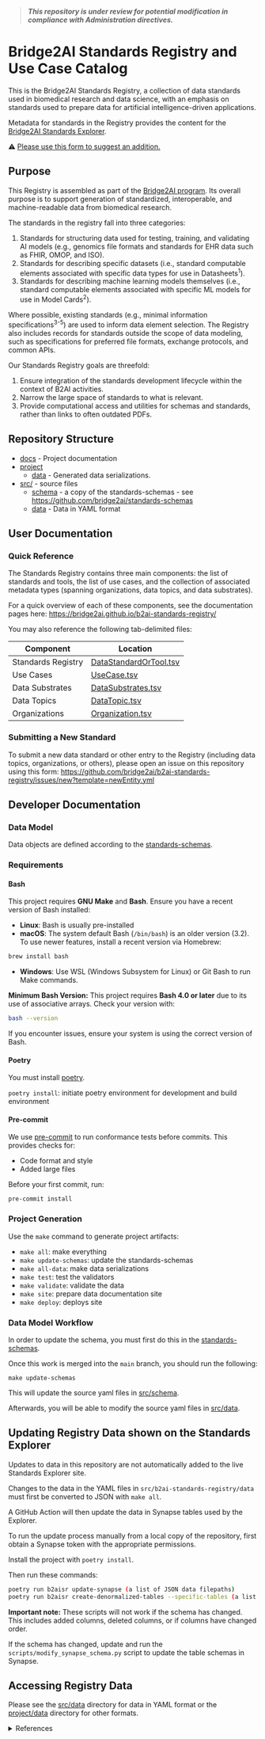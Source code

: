 > **_This repository is under review for potential modification in compliance with Administration directives._**

# Bridge2AI Standards Registry and Use Case Catalog

This is the Bridge2AI Standards Registry, a collection of data standards used in biomedical research and data science, with an emphasis on standards used to prepare data for artificial intelligence-driven applications.

Metadata for standards in the Registry provides the content for the [Bridge2AI Standards Explorer](https://b2ai.standards.synapse.org/).

⚠ [Please use this form to suggest an addition.](https://github.com/bridge2ai/b2ai-standards-registry/issues/new?template=newEntity.yml)

## Purpose

This Registry is assembled as part of the [Bridge2AI program](https://bridge2ai.org/). Its overall purpose is to support generation of standardized, interoperable, and machine-readable data from biomedical research.

The standards in the registry fall into three categories:

1. Standards for structuring data used for testing, training, and validating AI models (e.g., genomics file formats and standards for EHR data such as FHIR, OMOP, and ISO).
2. Standards for describing specific datasets (i.e., standard computable elements associated with specific data types for use in Datasheets<sup>1</sup>).
3. Standards for describing machine learning models themselves (i.e., standard computable elements associated with specific ML models for use in Model Cards<sup>2</sup>).

Where possible, existing standards (e.g., minimal information specifications<sup>3-5</sup>) are used to inform data element selection. The Registry also includes records for standards outside the scope of data modeling, such as specifications for preferred file formats, exchange protocols, and common APIs.

Our Standards Registry goals are threefold:

1. Ensure integration of the standards development lifecycle within the context of B2AI activities.
2. Narrow the large space of standards to what is relevant.
3. Provide computational access and utilities for schemas and standards, rather than links to often outdated PDFs.

## Repository Structure

* [docs](docs/) - Project documentation
* [project](project/)
  * [data](project/data) - Generated data serializations.
* [src/](src/) - source files
  * [schema](src/schema) - a copy of the standards-schemas - see https://github.com/bridge2ai/standards-schemas
  * [data](src/data) - Data in YAML format

## User Documentation

### Quick Reference

The Standards Registry contains three main components: the list of standards and tools, the list of use cases, and the collection of associated metadata types (spanning organizations, data topics, and data substrates).

For a quick overview of each of these components, see the documentation pages here: https://bridge2ai.github.io/b2ai-standards-registry/

You may also reference the following tab-delimited files:

| Component | Location |
|-----------|----------|
| Standards Registry          | [DataStandardOrTool.tsv](project/data/DataStandardOrTool.tsv)         |
| Use Cases                   | [UseCase.tsv](project/data/UseCase.tsv)                               |
| Data Substrates             | [DataSubstrates.tsv](project/data/DataSubstrate.tsv)                  |
| Data Topics                 | [DataTopic.tsv](project/data/DataTopic.tsv)                           |
| Organizations               | [Organization.tsv](project/data/Organization.tsv)                     |

### Submitting a New Standard

To submit a new data standard or other entry to the Registry (including data topics, organizations, or others), please open an issue on this repository using this form: https://github.com/bridge2ai/b2ai-standards-registry/issues/new?template=newEntity.yml

## Developer Documentation

### Data Model

Data objects are defined according to the [standards-schemas](https://github.com/bridge2ai/standards-schemas).

### Requirements

#### Bash

This project requires **GNU Make** and **Bash**. Ensure you have a recent version of Bash installed:

* **Linux**: Bash is usually pre-installed
* **macOS**: The system default Bash (`/bin/bash`) is an older version (3.2). To use newer features, install a recent version via Homebrew:

```sh
brew install bash
```

* **Windows**: Use WSL (Windows Subsystem for Linux) or Git Bash to run Make commands.

**Minimum Bash Version:** This project requires **Bash 4.0 or later** due to its use of associative arrays. Check your version with:

```sh
bash --version
```

If you encounter issues, ensure your system is using the correct version of Bash.

#### Poetry

You must install [poetry](https://python-poetry.org/docs/#installation).

`poetry install`: initiate poetry environment for development and build environment

#### Pre-commit

We use [pre-commit](https://pre-commit.com/#usage>) to run conformance tests before
commits. This provides checks for:

* Code format and style
* Added large files

Before your first commit, run:

```shell
pre-commit install
```

### Project Generation

Use the `make` command to generate project artifacts:

* `make all`: make everything
* `make update-schemas`: update the standards-schemas
* `make all-data`: make data serializations
* `make test`: test the validators
* `make validate`: validate the data
* `make site`: prepare data documentation site
* `make deploy`: deploys site

### Data Model Workflow

In order to update the schema, you must first do this in the
[standards-schemas](https://github.com/bridge2ai/standards-schemas).

Once this work is merged into the `main` branch, you should run the following:

```shell
make update-schemas
```

This will update the source yaml files in [src/schema](./src/schema/).

Afterwards, you will be able to modify the source yaml files in [src/data](./src/data/).

## Updating Registry Data shown on the Standards Explorer

Updates to data in this repository are not automatically added to the live Standards Explorer site.

Changes to the data in the YAML files in `src/b2ai-standards-registry/data` must first be converted to JSON with `make all`.

A GitHub Action will then update the data in Synapse tables used by the Explorer.

To run the update process manually from a local copy of the repository, first obtain a Synapse token with the appropriate permissions.

Install the project with `poetry install`.

Then run these commands:

```bash
poetry run b2aisr update-synapse (a list of JSON data filepaths)
poetry run b2aisr create-denormalized-tables --specific-tables (a list of tables to update, e.g., DST_denormalized)
```

**Important note:** These scripts will not work if the schema has changed. This includes added columns, deleted columns, or if columns have changed order.

If the schema has changed, update and run the `scripts/modify_synapse_schema.py` script to update the table schemas in Synapse.

## Accessing Registry Data

Please see the [src/data](src/data) directory for data in YAML format or the [project/data](project/data) directory for other formats.

<details>
<summary>References</summary>

1. Gebru T, Morgenstern J, Vecchione B, Vaughan JW, Wallach H, Daumé H III, Crawford K. Datasheets for Datasets. arXiv [cs.DB]. 2018. arxiv.org/abs/1803.09010
2. Mitchell M, Wu S, Zaldivar A, Barnes P, Vasserman L, Hutchinson B, Spitzer E, Raji ID, Gebru T. Model cards for model reporting. Proceedings of the Conference on Fairness, Accountability, and Transparency. New York, NY, USA: ACM; 2019. dl.acm.org/doi/10.1145/3287560.3287596
3. Yilmaz P, Kottmann R, Field D, Knight R, Cole JR, Amaral-Zettler L, Gilbert JA, Karsch-Mizrachi I, Johnston A, Cochrane G, Vaughan R, Hunter C, Park J, Morrison N, Rocca-Serra P, Sterk P, Arumugam M, Bailey M, Baumgartner L, Birren BW, Blaser MJ, Bonazzi V, Booth T, Bork P, Bushman FD, Buttigieg PL, Chain PSG, Charlson E, Costello EK, Huot-Creasy H, Dawyndt P, DeSantis T, Fierer N, Fuhrman JA, Gallery RE, Gevers D, Gibbs RA, San Gil I, Gonzalez A, Gordon JI, Guralnick R, Hankeln W, Highlander S, Hugenholtz P, Jansson J, Kau AL, Kelley ST, Kennedy J, Knights D, Koren O, Kuczynski J, Kyrpides N, Larsen R, Lauber CL, Legg T, Ley RE, Lozupone CA, Ludwig W, Lyons D, Maguire E, Methé BA, Meyer F, Muegge B, Nakielny S, Nelson KE, Nemergut D, Neufeld JD, Newbold LK, Oliver AE, Pace NR, Palanisamy G, Peplies J, Petrosino J, Proctor L, Pruesse E, Quast C, Raes J, Ratnasingham S, Ravel J, Relman DA, Assunta-Sansone S, Schloss PD, Schriml L, Sinha R, Smith MI, Sodergren E, Spo A, Stombaugh J, Tiedje JM, Ward DV, Weinstock GM, Wendel D, White O, Whiteley A, Wilke A, Wortman JR, Yatsunenko T, Glöckner FO. Minimum information about a marker gene sequence (MIMARKS) and minimum information about any (x) sequence (MIxS) specifications. Nat Biotechnol. 2011 May;29(5):415–420. dx.doi.org/10.1038/nbt.1823 PMCID: PMC3367316
4. Osterman TJ, Terry M, Miller RS. Improving Cancer Data Interoperability: The Promise of the Minimal Common Oncology Data Elements (mCODE) Initiative. JCO Clin Cancer Inform. 2020 Oct;4:993–1001. dx.doi.org/10.1200/CCI.20.00059 PMCID: PMC7713551
5. Ritter DI, Roychowdhury S, Roy A, Rao S, Landrum MJ, Sonkin D, Shekar M, Davis CF, Hart RK, Micheel C, Weaver M, Van Allen EM, Parsons DW, McLeod HL, Watson MS, Plon SE, Kulkarni S, Madhavan S, ClinGen Somatic Cancer Working Group. Somatic cancer variant curation and harmonization through consensus minimum variant level data. Genome Med. 2016 Nov 4;8(1):117. dx.doi.org/10.1186/s13073-016-0367-z PMCID: PMC5095986

</details>
